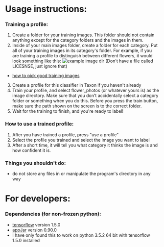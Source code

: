 # Usage instructions:
### Training a profile:
1. Create a folder for your training images. This folder should not contain anything except for the category folders and the images in them.
2. Inside of your main images folder, create a folder for each category. Put all of your training images in its category's folder. For example, if you are training a profile to distinguish between different flowers, it would look something like this: ![example image dir](https://www.tensorflow.org/images/folder_structure.png)
(Don't have a file called LICESNSE, just ignore that)
* [how to pick good training images](https://www.tensorflow.org/tutorials/image_retraining#creating_a_set_of_training_images)
3. Create a profile for this classifier in Taxon if you haven't already
4. Train your profile, and select flower_photos (or whatever yours is) as the image directory. Make sure that you don't accidentally select a category folder or something when you do this. Before you press the train button, make sure the path shown on the screen is to the correct folder.
5. Wait for the training to finish, and you're ready to label!

### How to use a trained profile:
1. After you have trained a profile, press "use a profile"
2. Select the profile you trained and select the image you want to label
3. After a short time, it will tell you what category it thinks the image is and how confident it is.

### Things you shouldn't do:
* do not store any files in or manipulate the program's directory in any way

# For developers:
### Dependencies (for non-frozen python):
* [tensorflow](https://www.tensorflow.org/install/) version 1.5.0
* [appJar](http://appjar.info/Install/) version 0.90.0
* I have only found this to work on python 3.5.2 64 bit with tensorflow 1.5.0 installed
